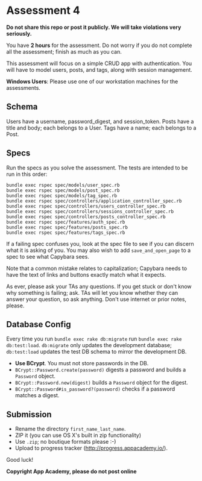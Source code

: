 # Assessment 4

**Do not share this repo or post it publicly. We will take violations
very seriously.**

You have **2 hours** for the assessment. Do not worry if
you do not complete all the assessment; finish as much as you can.

This assessment will focus on a simple CRUD app with
authentication. You will have to model users, posts, and tags, along
with session management.

**Windows Users**: Please use one of our workstation machines for the
assessments.

## Schema

Users have a username, password_digest, and session_token.
Posts have a title and body; each belongs to a User.
Tags have a name; each belongs to a Post.

## Specs

Run the specs as you solve the assessment. The tests are intended to
be run in this order:

```
bundle exec rspec spec/models/user_spec.rb
bundle exec rspec spec/models/post_spec.rb
bundle exec rspec spec/models/tag_spec.rb
bundle exec rspec spec/controllers/application_controller_spec.rb
bundle exec rspec spec/controllers/users_controller_spec.rb
bundle exec rspec spec/controllers/sessions_controller_spec.rb
bundle exec rspec spec/controllers/posts_controller_spec.rb
bundle exec rspec spec/features/auth_spec.rb
bundle exec rspec spec/features/posts_spec.rb
bundle exec rspec spec/features/tags_spec.rb

```

If a failing spec confuses you, look at the spec file to see if you
can discern what it is asking of you. You may also wish to add
`save_and_open_page` to a spec to see what Capybara sees.

Note that a common mistake relates to capitalization; Capybara needs
to have the text of links and buttons exactly match what it expects.

As ever, please ask your TAs any questions. If you get stuck or don't
know why something is failing; ask. TAs will let you know whether they
can answer your question, so ask anything. Don't use internet or prior
notes, please.

## Database Config

Every time you run `bundle exec rake db:migrate` run `bundle exec rake
db:test:load`. `db:migrate` only updates the development database;
`db:test:load` updates the test DB schema to mirror the
development DB.

* **Use BCrypt**. You must not store passwords in the DB.
* `BCrypt::Password.create(password)` digests a password and builds a
  `Password` object.
* `BCrypt::Password.new(digest)` builds a `Password` object for the
  digest.
* `BCrypt::Password#is_password?(password)` checks if a password
  matches a digest.

## Submission

* Rename the directory `first_name_last_name`.
* ZIP it (you can use OS X's built in zip functionality)
* Use `.zip`; no boutique formats please :-)
* Upload to progress tracker (http://progress.appacademy.io/).

Good luck!

**Copyright App Academy, please do not post online**
